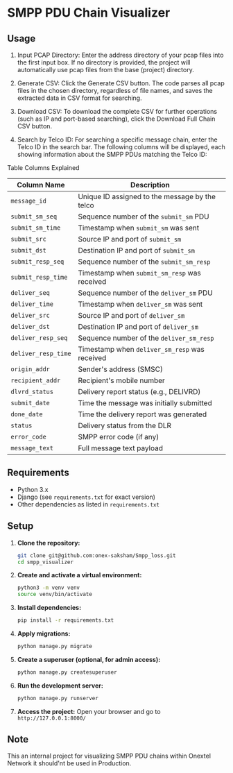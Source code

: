 # SMPP PDU Chain Visualizer

## Usage
1. Input PCAP Directory:
Enter the address directory of your pcap files into the first input box. If no directory is provided, the project will automatically use pcap files from the base (project) directory.

2. Generate CSV:
Click the Generate CSV button. The code parses all pcap files in the chosen directory, regardless of file names, and saves the extracted data in CSV format for searching.

3. Download CSV:
To download the complete CSV for further operations (such as IP and port-based searching), click the Download Full Chain CSV button.

4. Search by Telco ID:
For searching a specific message chain, enter the Telco ID in the search bar. The following columns will be displayed, each showing information about the SMPP PDUs matching the Telco ID:

Table Columns Explained

| Column Name         | Description                                    |
| ------------------- | ---------------------------------------------- |
| `message_id`        | Unique ID assigned to the message by the telco |
| `submit_sm_seq`     | Sequence number of the `submit_sm` PDU         |
| `submit_sm_time`    | Timestamp when `submit_sm` was sent            |
| `submit_src`        | Source IP and port of `submit_sm`              |
| `submit_dst`        | Destination IP and port of `submit_sm`         |
| `submit_resp_seq`   | Sequence number of the `submit_sm_resp`        |
| `submit_resp_time`  | Timestamp when `submit_sm_resp` was received   |
| `deliver_seq`       | Sequence number of the `deliver_sm` PDU        |
| `deliver_time`      | Timestamp when `deliver_sm` was sent           |
| `deliver_src`       | Source IP and port of `deliver_sm`             |
| `deliver_dst`       | Destination IP and port of `deliver_sm`        |
| `deliver_resp_seq`  | Sequence number of the `deliver_sm_resp`       |
| `deliver_resp_time` | Timestamp when `deliver_sm_resp` was received  |
| `origin_addr`       | Sender's address (SMSC)                        |
| `recipient_addr`    | Recipient's mobile number                      |
| `dlvrd_status`      | Delivery report status (e.g., DELIVRD)         |
| `submit_date`       | Time the message was initially submitted       |
| `done_date`         | Time the delivery report was generated         |
| `status`            | Delivery status from the DLR                   |
| `error_code`        | SMPP error code (if any)                       |
| `message_text`      | Full message text payload                      |


## Requirements

- Python 3.x
- Django (see `requirements.txt` for exact version)
- Other dependencies as listed in `requirements.txt`

## Setup

1. **Clone the repository:**
    ```bash
    git clone git@github.com:onex-saksham/Smpp_loss.git
    cd smpp_visualizer
    ```

2. **Create and activate a virtual environment:**
    ```bash
    python3 -m venv venv
    source venv/bin/activate
    ```

3. **Install dependencies:**
    ```bash
    pip install -r requirements.txt
    ```

4. **Apply migrations:**
    ```bash
    python manage.py migrate
    ```

5. **Create a superuser (optional, for admin access):**
    ```bash
    python manage.py createsuperuser
    ```

6. **Run the development server:**
    ```bash
    python manage.py runserver
    ```

7. **Access the project:**
    Open your browser and go to `http://127.0.0.1:8000/`


## Note
This an internal project for visualizing SMPP PDU chains within Onextel Network it should'nt be used in Production.
